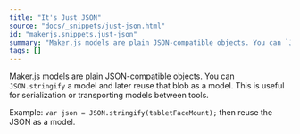 ```yaml
---
title: "It's Just JSON"
source: "docs/_snippets/just-json.html"
id: "makerjs.snippets.just-json"
summary: "Maker.js models are plain JSON-compatible objects. You can `JSON.stringify` a model and later reuse that blob as a model. This is useful for serialization or transporting models between tools."
tags: []
---
```

Maker.js models are plain JSON-compatible objects. You can `JSON.stringify` a model and later reuse that blob as a model. This is useful for serialization or transporting models between tools.

Example: `var json = JSON.stringify(tabletFaceMount);` then reuse the JSON as a model.